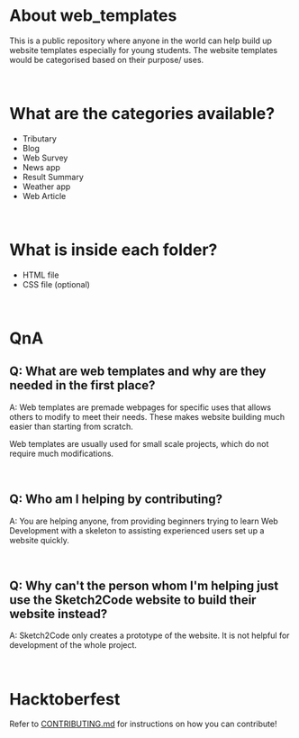 # About web_templates

This is a public repository where anyone in the world can help build up website templates especially for young students. The website templates would be categorised based on their purpose/ uses.

<br>

# What are the categories available?

- Tributary
- Blog
- Web Survey
- News app
- Result Summary
- Weather app
- Web Article

<br>

# What is inside each folder?

- HTML file
- CSS file (optional)

<br>

# QnA

## Q: What are web templates and why are they needed in the first place?

A: Web templates are premade webpages for specific uses that allows others to modify to meet their needs. These makes website building much easier than starting from scratch.

Web templates are usually used for small scale projects, which do not require much modifications.

<br>

## Q: Who am I helping by contributing?

A: You are helping anyone, from providing beginners trying to learn Web Development with a skeleton to assisting experienced users set up a website quickly.

<br>

## Q: Why can't the person whom I'm helping just use the Sketch2Code website to build their website instead?

A: Sketch2Code only creates a prototype of the website. It is not helpful for development of the whole project.

<br>

# Hacktoberfest

Refer to [CONTRIBUTING.md](https://github.com/dunmanhigh/web_templates/blob/main/CONTRIBUTING.md) for instructions on how you can contribute!
